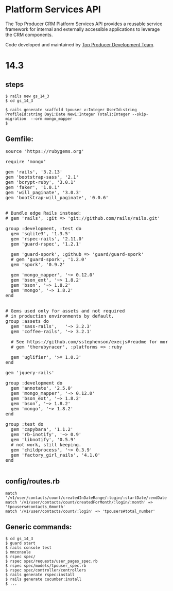 # Platform Services API

The Top Producer CRM Platform Services API provides a reusable service framework for internal and externally accessible
applications to leverage the CRM components.

Code developed and maintained by [Top Producer Development Team](mailto://#8iDevTeam@move.com).


# 14.3
## steps

    $ rails new gs_14_3
    $ cd gs_14_3

    $ rails generate scaffold tpouser v:Integer UserId:string ProfileId:string Day1:Date New1:Integer Total1:Integer --skip-migration  --orm mongo_mapper
    $ 


## Gemfile:
<pre>
source 'https://rubygems.org'

require 'mongo'

gem 'rails', '3.2.13'
gem 'bootstrap-sass', '2.1'
gem 'bcrypt-ruby', '3.0.1'
gem 'faker', '1.0.1'
gem 'will_paginate', '3.0.3'
gem 'bootstrap-will_paginate', '0.0.6'


# Bundle edge Rails instead:
# gem 'rails', :git => 'git://github.com/rails/rails.git'

group :development, :test do
  gem 'sqlite3', '1.3.5'
  gem 'rspec-rails', '2.11.0'
  gem 'guard-rspec', '1.2.1'

  gem 'guard-spork', :github => 'guard/guard-spork'
  # gem 'guard-spork', '1.2.0'
  gem 'spork', '0.9.2'

  gem 'mongo_mapper', '~> 0.12.0'
  gem 'bson_ext', '~> 1.8.2'
  gem 'bson', '~> 1.8.2'
  gem 'mongo', '~> 1.8.2'
end


# Gems used only for assets and not required
# in production environments by default.
group :assets do
  gem 'sass-rails',   '~> 3.2.3'
  gem 'coffee-rails', '~> 3.2.1'

  # See https://github.com/sstephenson/execjs#readme for more supported runtimes
  # gem 'therubyracer', :platforms => :ruby

  gem 'uglifier', '>= 1.0.3'
end

gem 'jquery-rails'

group :development do
  gem 'annotate', '2.5.0'
  gem 'mongo_mapper', '~> 0.12.0'
  gem 'bson_ext', '~> 1.8.2'
  gem 'bson', '~> 1.8.2'
  gem 'mongo', '~> 1.8.2'
end

group :test do
  gem 'capybara', '1.1.2'
  gem 'rb-inotify', '~> 0.9'
  gem 'libnotify', '0.5.9'
  # not work, still keeping.
  gem 'childprocess', '~> 0.3.9'
  gem 'factory_girl_rails', '4.1.0'
end

</pre>


## config/routes.rb

    match '/v1/user/contacts/count/createdInDateRange/:login/:startDate/:endDate'=>'tpousers#contacts_in_range'
    match '/v1/user/contacts/count/createdForMonth/:login/:month' => 'tpousers#contacts_6month'
    match '/v1/user/contacts/count/:login' => 'tpousers#total_number'


## Generic commands:

    $ cd gs_14_3
    $ guard start
    $ rails console test
    $ mmconsole
    $ rspec spec/
    $ rspec spec/requests/user_pages_spec.rb
    $ rspec spec/models/tpouser_spec.rb
    $ rspec spec/controller/controllers
    $ rails generate rspec:install
    $ rails generate cucumber:install
    $ ...
